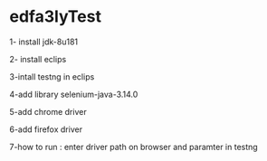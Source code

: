 # edfa3lyTest
1- install jdk-8u181 

2- install eclips

3-intall testng in eclips

4-add library selenium-java-3.14.0

5-add chrome driver

6-add firefox driver

7-how to run : enter driver path on browser and paramter in testng 
